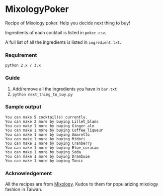 # MixologyPoker
Recipe of Mixology poker. Help you decide next thing to buy!

Ingredients of each cocktail is listed in `poker.csv`.

A full list of all the ingredients is listed in `ingredient.txt`.

### Requirement
`python 2.x / 3.x`

### Guide
1. Add/remove all the ingredients you have in `bar.txt`
2. `python next_thing_to_buy.py`

### Sample output
```
You can make 5 cocktail(s) currently.
You can make 2 more by buying Lillet_blanc
You can make 1 more by buying Ginger_ale
You can make 1 more by buying Coffee_liqueur
You can make 1 more by buying Amaretto
You can make 1 more by buying Midori
You can make 1 more by buying Cranberry
You can make 1 more by buying Blue_curacao
You can make 1 more by buying Soda
You can make 1 more by buying Drambuie
You can make 1 more by buying Tonic
```

### Acknowledgement
All the recipes are from [Mixology](https://mixology.com.tw/). Kudos to them for popularizing mixology fashion in Taiwan.